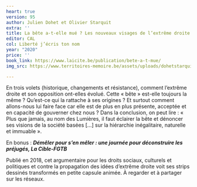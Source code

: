 ```yaml
---
heart: true
version: 95
author: Julien Dohet et Olivier Starquit
extra: ''
title: La bête a-t-elle mué ? Les nouveaux visages de l’extrême droite
editor: CAL
col: Liberté j’écris ton nom
year: "2020"
price: ''
book_link: https://www.laicite.be/publication/bete-a-t-mue/
img_src: https://www.territoires-memoire.be/assets/uploads/dohetstarquitlabetea-t-ellemue.jpg

---
```

En trois volets (historique, changements et résistance), comment l’extrême droite et son opposition ont-elles évolué. Cette « bête » est-elle toujours la même ? Qu’est-ce qui la rattache à ses origines ? Et surtout comment allons-nous lui faire face car elle est de plus en plus présente, acceptée et en capacité de gouverner chez nous ? Dans la conclusion, on peut lire : « Plus que jamais, au nom des Lumières, il faut éclairer la bête et dénoncer ses visions de la société basées \[...\] sur la hiérarchie inégalitaire, naturelle et immuable ».

En bonus : **_Démêler pour s’en mêler : une journée pour déconstruire les préjugés, La Cible-FGTB_**

Publié en 2018, cet argumentaire pour les droits sociaux, culturels et politiques et contre la propagation des idées d’extrême droite voit ses strips dessinés transformés en petite capsule animée. À regarder et à partager sur les réseaux.